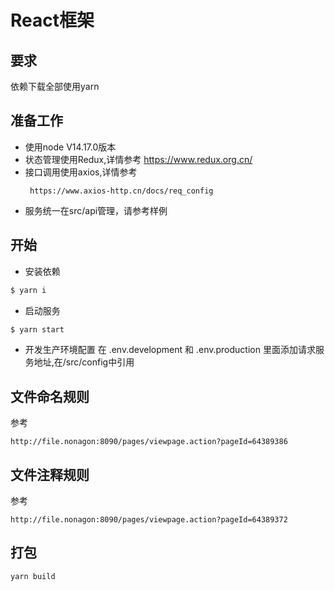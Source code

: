 # React框架

## 要求
依赖下载全部使用yarn

## 准备工作
- 使用node V14.17.0版本
- 状态管理使用Redux,详情参考 https://www.redux.org.cn/
- 接口调用使用axios,详情参考 
  ```
   https://www.axios-http.cn/docs/req_config

- 服务统一在src/api管理，请参考样例

## 开始
- 安装依赖
```bash
$ yarn i
```
- 启动服务
```bash
$ yarn start
```

- 开发生产环境配置
  在 .env.development 和 .env.production 里面添加请求服务地址,在/src/config中引用


## 文件命名规则
参考
 ```
http://file.nonagon:8090/pages/viewpage.action?pageId=64389386
```

## 文件注释规则
参考 
```
http://file.nonagon:8090/pages/viewpage.action?pageId=64389372
```

## 打包
```
yarn build
```

